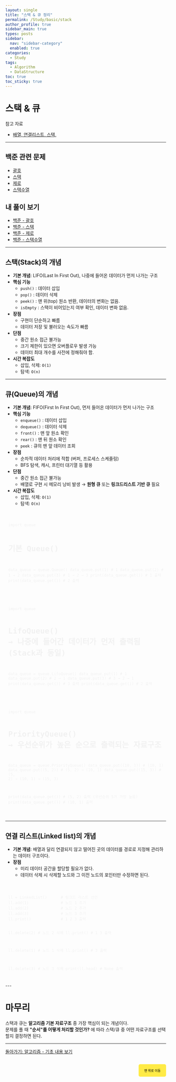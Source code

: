 ```yaml
---
layout: single
title: "스택 & 큐 정리"
permalink: /Study/basic/stack
author_profile: true
sidebar_main: true
types: posts
sidebar:
  nav: "sidebar-category"
  enabled: true
categories:
  - Study
tags:
  - Algorithm
  - DataStructure
toc: true
toc_sticky: true
---
```


# 스택 & 큐
참고 자료

- [배열, 연결리스트, 스택, ](https://blog.naver.com/iodiness/223257378997)  

---

## 백준 관련 문제

- [괄호](https://www.acmicpc.net/problem/9012)
- [스택](https://www.acmicpc.net/problem/10828)
- [제로](https://www.acmicpc.net/problem/10773)
- [스택수열](https://www.acmicpc.net/problem/1874)

## 내 풀이 보기

- [백준 - 괄호](https://park-hoyeon.github.io/Study/algorithm/silver/9012/)
- [백준 - 스택](https://park-hoyeon.github.io/Study/algorithm/silver/10828/)
- [백준 - 제로](https://park-hoyeon.github.io/Study/algorithm/silver/10773/)
- [백준 - 스택수열](https://park-hoyeon.github.io/Study/algorithm/silver/1874/)  

---

## 스택(Stack)의 개념

- **기본 개념**: LIFO(Last In First Out), 나중에 들어온 데이터가 먼저 나가는 구조  
- **핵심 기능**
  - `push()` : 데이터 삽입  
  - `pop()` : 데이터 삭제  
  - `peek()` : 맨 위(top) 원소 반환, 데이터의 변화는 없음.
  - `isEmpty` : 스택이 비어있는지 여부 확인, 데이터 변화 없음.
- **장점**
  - 구현이 단순하고 빠름  
  - 데이터 저장 및 불러오는 속도가 빠름
- **단점**
  - 중간 원소 접근 불가능  
  - 크기 제한이 있으면 오버플로우 발생 가능
  - 데이터 최대 개수를 사전에 정해줘야 함.  
- **시간 복잡도**
  - 삽입, 삭제: `O(1)`  
  - 탐색: `O(n)`  

---

## 큐(Queue)의 개념

- **기본 개념**: FIFO(First In First Out), 먼저 들어온 데이터가 먼저 나가는 구조  
- **핵심 기능**
  - `enqueue()` : 데이터 삽입  
  - `dequeue()` : 데이터 삭제  
  - `front()` : 맨 앞 원소 확인  
  - `rear()` : 맨 뒤 원소 확인
  - `peek` : 큐의 맨 앞 데이터 조회
- **장점**
  - 순차적 데이터 처리에 적합 (버퍼, 프로세스 스케줄링)  
  - BFS 탐색, 캐시, 프린터 대기열 등 활용  
- **단점**
  - 중간 원소 접근 불가능  
  - 배열로 구현 시 메모리 낭비 발생 → **원형 큐** 또는 **링크드리스트 기반 큐** 필요  
- **시간 복잡도**
  - 삽입, 삭제: `O(1)`  
  - 탐색: `O(n)`  

<div style="padding:8px; border: 1px solid rgba(255, 255, 255, 0.2); border-radius:5px; background-color: rgba(255, 255, 255, 0.05); color: #f1f1f1; width: 100%; font-family: monospace;">
<pre><code class="python">
import queue

# 기본 Queue()
data_queue = queue.Queue()
data_queue.put(1)   # 1
data_queue.put(2)   # 1 → 2
data_queue.put(3)   # 1 → 2 → 3
print(data_queue.get())  # 1 출력
print(data_queue.get())  # 2 출력
</code></pre>
</div>


<div style="padding:8px; border: 1px solid rgba(255, 255, 255, 0.2); border-radius:5px; background-color: rgba(255, 255, 255, 0.05); color: #f1f1f1; width: 100%; font-family: monospace;">
<pre><code class="python">
import queue

# LifoQueue() → 나중에 들어간 데이터가 먼저 출력됨 (Stack과 동일)
data_queue = queue.LifoQueue()
data_queue.put(1)   # 1
data_queue.put(2)   # 2 → 1
data_queue.put(3)   # 3 → 2 → 1
print(data_queue.get())  # 3 출력
print(data_queue.get())  # 2 출력
</code></pre>
</div>


<div style="padding:8px; border: 1px solid rgba(255, 255, 255, 0.2); border-radius:5px; background-color: rgba(255, 255, 255, 0.05); color: #f1f1f1; width: 100%; font-family: monospace;">
<pre><code class="python">
import queue

# PriorityQueue() → 우선순위가 높은 순으로 출력되는 자료구조
data_queue = queue.PriorityQueue()
data_queue.put((10, 1))   # (10, 1)
data_queue.put((5, 2))    # (5, 2) → (10, 1)
data_queue.put((15, 3))   # (5, 2) → (10, 1) → (15, 3)

print(data_queue.get())   # (5, 2) 출력 (우선순위 5가 가장 높음)
print(data_queue.get())   # (10, 1) 출력
</code></pre>
</div>


---

## 연결 리스트(Linked list)의 개념

- **기본 개념**: 배열과 달리 연결되지 않고 떨어진 곳의 데이터를 경로로 지정해 관리하는 데이터 구조이다. 
- **장점**
  - 미리 데이터 공간을 할당할 필요가 없다.
  - 데이터 삭제 시 삭제할 노드와 그 이전 노드의 포인터만 수정하면 된다.

<div style="padding:8px; border: 1px solid rgba(255, 255, 255, 0.2); border-radius:5px; background-color: rgba(255, 255, 255, 0.05); color: #f1f1f1; width: 100%; font-family: monospace;">
<pre><code class="python">
ll = LinkedList()      # 링크드 리스트 선언
ll.add(1)              # 노드 1 추가
ll.add(2)              # 노드 2 추가
ll.add(3)              # 노드 3 추가
ll.print()             # 1 2 3 출력

ll.delete(2)           # 노드 2 삭제
ll.print()             # 1 3 출력

ll.delete(1)           # 노드 1 삭제
ll.print()             # 3 출력

ll.delete(3)           # 노드 3 삭제
print(ll.head)         # None 출력
</code></pre>
</div>
</code></pre>
</div>
---

# 마무리

스택과 큐는 **알고리즘 기본 자료구조** 중 가장 핵심이 되는 개념이다. <br>
문제를 풀 때 **"순서"를 어떻게 처리할 것인가?** 에 따라 스택/큐 중 어떤 자료구조를 선택할지 결정하면 된다.

---

[돌아가기:  알고리즘 - 기초 내용 보기](https://park-hoyeon.github.io/Study/basic/)   

<div style="text-align: right; margin-top: 30px;">
  <button onclick="scrollToTop()" style="
    padding: 10px 15px; 
    background-color: #FFEB46; 
    color: black; 
    border: 2px solid #FFEB46; 
    border-radius: 5px; 
    cursor: pointer; 
    font-size: 10px;">
    맨 위로 이동
  </button>
</div>

<script>
  function scrollToTop() {
    window.scrollTo({ top: 0, behavior: 'smooth' });
  }
</script>

